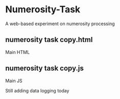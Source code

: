 # Numerosity-Task
A web-based experiment on numerosity processing

## numerosity task copy.html
Main HTML

## numerosity task copy.js
Main JS


Still adding data logging today

